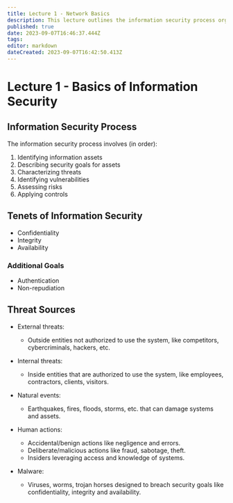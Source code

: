 ```yaml
---
title: Lecture 1 - Network Basics
description: This lecture outlines the information security process organizations follow to protect assets by analyzing risks and applying controls. It covers security terminology, threat sources, vulnerabilities, attacks, and standards for risk management.
published: true
date: 2023-09-07T16:46:37.444Z
tags: 
editor: markdown
dateCreated: 2023-09-07T16:42:50.413Z
---
```



# Lecture 1 - Basics of Information Security

## Information Security Process

The information security process involves (in order):

1. Identifying information assets
2. Describing security goals for assets  
3. Characterizing threats
4. Identifying vulnerabilities
5. Assessing risks
6. Applying controls

## Tenets of Information Security
- Confidentiality
- Integrity
- Availability
### Additional Goals
- Authentication
- Non-repudiation


## Threat Sources
- External threats:
    - Outside entities not authorized to use the system, like competitors, cybercriminals, hackers, etc.

- Internal threats: 
    - Inside entities that are authorized to use the system, like employees, contractors, clients, visitors. 

- Natural events:
    - Earthquakes, fires, floods, storms, etc. that can damage systems and assets.

- Human actions:
    - Accidental/benign actions like negligence and errors.
    - Deliberate/malicious actions like fraud, sabotage, theft.
    - Insiders leveraging access and knowledge of systems.

- Malware:
    - Viruses, worms, trojan horses designed to breach security goals like confidentiality, integrity and availability.
